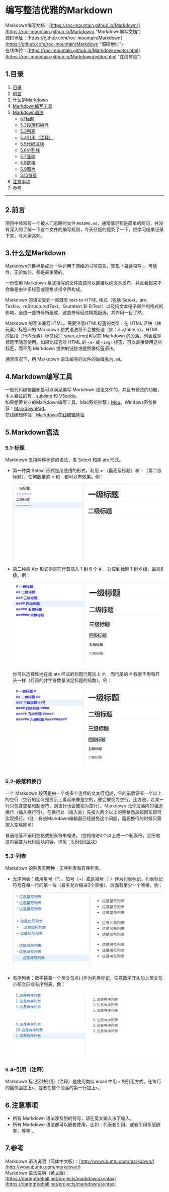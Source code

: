 # 编写整洁优雅的Markdown
Markdown编写文档：[https://roc-mountain.github.io/Markdown/](https://roc-mountain.github.io/Markdown/ "Markdown编写文档")  
源码地址：[https://github.com/roc-mountain/Markdown](https://github.com/roc-mountain/Markdown "源码地址")  
在线体验：[https://roc-mountain.github.io/Markdown/editor.html](https://roc-mountain.github.io/Markdown/editor.html "在线体验")

## 1.目录

1. [目录](#1目录)
2. [前言](#2前言)
3. [什么是Markdown](#3什么是markdown)
4. [Markdown编写工具](#4markdown编写工具)
5. [Markdown语法](#5markdown语法)
    * [5.1标题](#51-标题)
    * [5.2段落和换行](#52-段落和换行)
    * [5.3列表](#53-列表)
    * [5.4引用（注释）](#54-引用（注释）)
    * [5.5代码区块](#55-代码区块)
    * [5.6分割线](#56-分割线)
    * [5.7强调](#57-强调)
    * [5.8链接](#58-链接)
    * [5.9图片](#59-图片)
    * [5.10符号](#510-符号)
6. [注意事项](#6注意事项)
7. [参考](#7参考)

----

## 2.前言

项目中经常有一个被人们忽略的文件:`README.md`，通常情况都是简单的两句，并没有深入的了解一下这个文件的编写规则，今天仔细的探究了一下，把学习结果记录下来，与大家共勉。

## 3.什么是Markdown

Markdown的目标是成为一种适用于网络的书写语言，实现「易读易写」。可读性，无论如何，都是最重要的。   

一份使用 Markdown 格式撰写的文件应该可以直接以纯文本发布，并且看起来不会像是由许多标签或是格式指令所构成。    

Markdown 的语法受到一些既有 text-to-HTML 格式（包括 Setext、atx、Textile、reStructuredText、Grutatext 和 EtText）以及纯文本电子邮件的格式的影响，全由一些符号所组成，这些符号经过精挑细选，其作用一目了然。   

Markdown 的写法兼容HTML。需要注意HTML标签的类型：在 HTML 区块（块元素）标签间的 Markdown 格式语法将不会被处理（如：div,table,p）。HTML 的区段（行内元素）标签(如：span,a,img)可以在 Markdown 的段落、列表或是标题里随意使用。如果比较喜欢 HTML 的 `<a>` 或 `<img>` 标签，可以直接使用这些标签，而不用 Markdown 提供的链接或是图像标签语法。  

通常情况下，用 Markdown 语法编写的文件的后缀名为`.md`。

## 4.Markdown编写工具

一般代码编辑器都是可以满足编写 Markdown 语法文件的，并且有预览的功能，
本人尝试的有：[sublime](https://www.sublimetext.com) 和 [VScode](https://code.visualstudio.com/)。    
如果想要专业的Markdown编写工具，Mac系统推荐：[Mou](http://25.io/mou/)。Windows系统推荐：[MarkdownPad](http://www.markdownpad.com/)。  
在线编辑体验：<a href="https://roc-mountain.github.io/Markdown/editor.html" target="_blank">Markdown在线编辑体验</a>

## 5.Markdown语法

### 5.1-标题
  Markdown 支持两种标题的语法，类 Setext 和类 atx 形式。

* 第一种类 Setext 形式是用底线的形式，利用 = （最高级标题）和 - （第二级标题），任何数量的 = 和 - 都可以有效果。例：

  ![标题图1](./images/title-1.png)

* 第二种类 Atx 形式则是在行首插入 1 到 6 个 # ，对应到标题 1 到 6 级，最高6级。例：

  ![标题图2](./images/title-2.png)

  你可以选择性地在类 atx 样式的标题行尾加上 #，
  而行尾的 # 数量不用和开头一样（行首的井字符数量决定标题的级数）。例：

  ![标题图3](./images/title-3.png)

### 5.2-段落和换行

一个 Markdown 段落是由一个或多个连续的文本行组成，它的前后要有一个以上的空行（空行的定义是显示上看起来像是空的，便会被视为空行。比方说，若某一行只包含空格和制表符，则该行也会被视为空行）。Markdown 允许段落内的强迫换行（插入换行符），在换行处（插入处）先按入两个以上的空格然后按回车即可实现换行。（注：有些Markdown编辑器已经避免这个问题，需要换行的时候只需按入空格即可）

普通段落不该用空格或制表符来缩进。（空格缩进4个以上或一个制表符，会把缩进内容变为代码区块内容。详见：[5.5代码区块](#code-area)）

### 5.3-列表

 Markdown 的列表有两种：无序列表和有序列表。

- 无序列表：使用星号（*）、加号（+）或是减号（-）作为列表标记。列表标记符号在每一行的第一位（最多允许缩进3个空格），后面有至少一个空格。例：

  ![列表1](./images/list-1.png)

- 有序列表：数字接着一个英文句点(.)作为列表标记，任意数字开头加上英文句点都会形成有序列表。例：

  ![列表1](./images/list-2.png)

### 5.4-引用（注释）

Markdown 标记区块引用（注释）是使用类似 email 中用 `>` 的引用方式。在每行的最前面加上`>`、或者在整个段落的第一行加上`>`。

## 6.注意事项

- 所有 Markdown 语法涉及到的符号，请在英文输入法下输入。
- 所有 Markdown 语法都可以嵌套使用，比如：列表套引用、或者引用多层嵌套，等等...
## 7.参考

Markdown 语法说明（简体中文版）：[http://wowubuntu.com/markdown/](http://wowubuntu.com/markdown/)  
Markdown 语法说明（英文版）：[https://daringfireball.net/projects/markdown/syntax](https://daringfireball.net/projects/markdown/syntax)  
